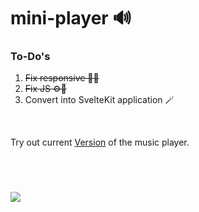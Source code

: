 # mini-player 🔊

### To-Do's

1. <s>Fix responsive 🎨🐛</s>
2. <s>Fix JS ⚙️🐛</s>
3. Convert into SvelteKit application 🪄

<br/>

Try out current <a href="https://nickanderson038.github.io/mini-player-sampling" target="_blank">Version</a> of the music player.

<br/>

#

<img src="https://blog-media.byjusfutureschool.com/bfs-blog/2021/11/12170200/HTML-for-Kids-Article-Page.png"/>